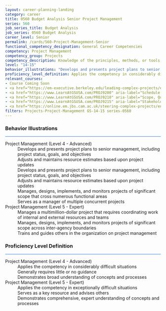 ```yaml
---
layout: career-planning-landing
category: career
title: 0560 Budget Analysis Senior Project Management
series: 560
job_series_title: Budget Analysis
job_series: 0560 Budget Analysis
career_level: Senior
permalink: /cards/560-Project-Management-Senior
functional_competency_designation: General Career Competencies
competency: Project Management
competency_group: Projects
competency_description: Knowledge of the principles, methods, or tools for developing, scheduling, coordinating, and managing projects and resources, including monitoring and inspecting costs, work, and performance.
level: "14-15"
behavior_illustrations: "Develops and presents project plans to senior management, including project status, goals, and objectives ? Adjusts and maintains resource estimates based upon project updates ? Develops and presents project plans to senior management, including project status, goals, and objectives ? Adjusts and maintains resource estimates based upon project updates ? Manages, designs, implements, and monitors projects of significant scope that cross numerous functional areas ? Serves as a manager of multiple concurrent projects ? Manages a multimillion-dollar project that requires coordinating work of internal and external resources and teams ? Manages, designs, implements, and monitors projects of significant scope across inter-agency boundaries ? Trains and guides others in the organization on project management"
proficiency_level_definition: Applies the competency in considerably difficult situations ? Generally requires little or no guidance ? Demonstrates broad understanding of concepts and processes ? Applies the competency in exceptionally difficult situations ? Serves as a key resource and advises others ? Demonstrates comprehensive, expert understanding of concepts and processes
relevant_courses: 
- Course Coming Soon
- <a href="https://em-executive.berkeley.edu/leading-complex-projects/enterprise/?b2c_form=true&utm_campaign=gsa&utm_source=b2b" aria-label="Leading Complex Projects (with UC Berkeley Executive Education), Emeritus - https://em-executive.berkeley.edu/leading-complex-projects/enterprise/?b2c_form=true&utm_campaign=gsa&utm_source=b2b">Leading Complex Projects (with UC Berkeley Executive Education), Emeritus</a>
- <a href="https://www.LearnAtGSUSA.com/PROJ9200" aria-label="Schedule, Cost & Resource Management (PROJ9200), GSU - https://www.LearnAtGSUSA.com/PROJ9200">Schedule, Cost & Resource Management (PROJ9200), GSU</a>
- <a href="https://www.LearnAtGSUSA.com/PROJ9210" aria-label="Scope, Quality & Risk Management (PROJ9210), GSU - https://www.LearnAtGSUSA.com/PROJ9210">Scope, Quality & Risk Management (PROJ9210), GSU</a>
- <a href="https://www.LearnAtGSUSA.com/PROJ9215" aria-label="Stakeholder & Communications Management (PROJ9215), GSU - https://www.LearnAtGSUSA.com/PROJ9215">Stakeholder & Communications Management (PROJ9215), GSU</a>
- <a href="https://online.em.jbs.cam.ac.uk/steering-complex-projects/enterprise/?b2c_form=true&utm_campaign=gsa&utm_source=b2b" aria-label="Steering Complex Projects (with Cambridge Judge Business School), Emeritus - https://online.em.jbs.cam.ac.uk/steering-complex-projects/enterprise/?b2c_form=true&utm_campaign=gsa&utm_source=b2b">Steering Complex Projects (with Cambridge Judge Business School), Emeritus</a>
filters: Projects-Project-Management GS-14-15 series-0560
---
```


<div class="desktop:grid-col-6 margin-y-3">
  <div class="border-top-2 bg-white padding-3 shadow-5 height-full members-hover border-1px button-border border-top-blue radius-lg card-text-color">
    <h3>Behavior Illustrations</h3>
    <hr style="background-color: #1b74e0 !important;"/>
    <dl class="text-base card-content-color"><dt>Project Management (Level 4 - Advanced)</dt><dd>Develops and presents project plans to senior management, including project status, goals, and objectives </dd><dd> Adjusts and maintains resource estimates based upon project updates </dd><dd> Develops and presents project plans to senior management, including project status, goals, and objectives </dd><dd> Adjusts and maintains resource estimates based upon project updates </dd><dd> Manages, designs, implements, and monitors projects of significant scope that cross numerous functional areas </dd><dd> Serves as a manager of multiple concurrent projects</dd><dt>Project Management (Level 5 - Expert)</dt><dd>Manages a multimillion-dollar project that requires coordinating work of internal and external resources and teams </dd><dd> Manages, designs, implements, and monitors projects of significant scope across inter-agency boundaries </dd><dd> Trains and guides others in the organization on project management</dd></dl>
  </div>
</div>
<div class="desktop:grid-col-6 margin-y-3">
  <div class="border-top-2 bg-white padding-3 shadow-5 height-full members-hover border-1px button-border border-top-blue radius-lg card-text-color">
    <h3>Proficiency Level Definition</h3>
     <hr style="background-color: #1b74e0 !important;"/>
    <dl class="text-base card-content-color"><dt>Project Management (Level 4 - Advanced)</dt><dd>Applies the competency in considerably difficult situations </dd><dd> Generally requires little or no guidance </dd><dd> Demonstrates broad understanding of concepts and processes</dd><dt>Project Management (Level 5 - Expert)</dt><dd>Applies the competency in exceptionally difficult situations </dd><dd> Serves as a key resource and advises others </dd><dd> Demonstrates comprehensive, expert understanding of concepts and processes</dd></dl>
  </div>
</div>
